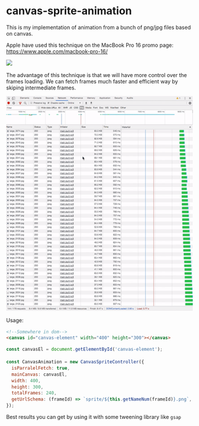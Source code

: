 # canvas-sprite-animation

This is my implementation of animation from a bunch of png/jpg files based on canvas.


Apple have used this technique on the MacBook Pro 16 promo page:
https://www.apple.com/macbook-pro-16/

![](demo.gif)


The advantage of this technique is that we will have more control over the frames loading. We can fetch frames much faster and efficient way by skiping intermediate frames.

![](fetch.gif)


Usage:

```html
<!--Somewhere in dom-->
<canvas id="canvas-element" width="400" height="300"></canvas>
```

```javascript
const canvasEl = document.getElementById('canvas-element');

const CanvasAnimation = new CanvasSpriteController({
  isParralelFetch: true,
  mainCanvas: canvasEl,
  width: 400, 
  height: 300,
  totalFrames: 240, 
  getUrlSchema: (frameId) => `sprite/${this.getNameNum(frameId)}.png`,
});
```


Best results you can get by using it with some tweening library like `gsap` 
